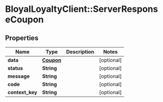 # BloyalLoyaltyClient::ServerResponseCoupon

## Properties
Name | Type | Description | Notes
------------ | ------------- | ------------- | -------------
**data** | [**Coupon**](Coupon.md) |  | [optional] 
**status** | **String** |  | [optional] 
**message** | **String** |  | [optional] 
**code** | **String** |  | [optional] 
**context_key** | **String** |  | [optional] 

